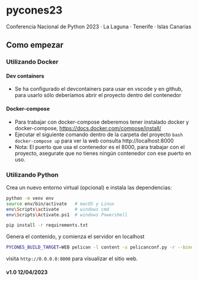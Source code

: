 # pycones23

Conferencia Nacional de Python 2023 · La Laguna · Tenerife · Islas Canarias

## Como empezar

### Utilizando Docker

#### Dev containers

- Se ha configurado el devcontainers para usar en vscode y en github, para usarlo sólo deberíamos abrir el proyecto dentro del contenedor

#### Docker-compose

- Para trabajar con docker-compose deberemos tener instalado docker y docker-compose, https://docs.docker.com/compose/install/
- Ejecutar el siguiente comando dentro de la carpeta del proyecto `bash docker-compose up` para ver la web consulta http://localhost:8000
- Nota: El puerto que usa el contenedor es el 8000, para trabajar con el proyecto, asegurate que no tienes ningún contenedor con ese puerto en uso.

### Utilizando Python

Crea un nuevo entorno virtual (opcional) e instala las dependencias:

```bash
python -m venv env
source env/bin/activate   # macOS y Linux
env\Scripts\activate      # windows cmd
env\Scripts\Activate.ps1  # windows Powershell

pip install -r requirements.txt
```

Genera el contenido, y comienza el servidor en localhost

```bash
PYCONES_BUILD_TARGET=WEB pelican -l content -s pelicanconf.py -r --bind 0.0.0.0
```

visita `http://0.0.0.0:8000` para visualizar el sitio web.


#### v1.0 12/04/2023
